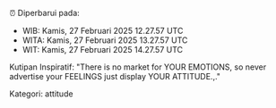 ⏰ Diperbarui pada:
- WIB: Kamis, 27 Februari 2025 12.27.57 UTC
- WITA: Kamis, 27 Februari 2025 13.27.57 UTC
- WIT: Kamis, 27 Februari 2025 14.27.57 UTC

Kutipan Inspiratif:
"There is no market for YOUR EMOTIONS, so never advertise your FEELINGS just display YOUR ATTITUDE.,."


Kategori: attitude


